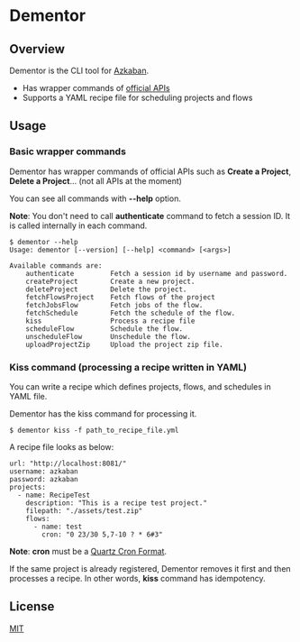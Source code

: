 # Dementor

## Overview

Dementor is the CLI tool for [Azkaban](https://github.com/azkaban/azkaban).

- Has wrapper commands of [official APIs](http://azkaban.github.io/azkaban/docs/latest/#ajax-api)
- Supports a YAML recipe file for scheduling projects and flows

## Usage

### Basic wrapper commands

Dementor has wrapper commands of official APIs such as __Create a Project__, __Delete a Project__... (not all APIs at the moment)

You can see all commands with **--help** option.

**Note**: You don't need to call **authenticate** command to fetch a session ID. It is called internally in each command.

```
$ dementor --help
Usage: dementor [--version] [--help] <command> [<args>]

Available commands are:
    authenticate         Fetch a session id by username and password.
    createProject        Create a new project.
    deleteProject        Delete the project.
    fetchFlowsProject    Fetch flows of the project
    fetchJobsFlow        Fetch jobs of the flow.
    fetchSchedule        Fetch the schedule of the flow.
    kiss                 Process a recipe file
    scheduleFlow         Schedule the flow.
    unscheduleFlow       Unschedule the flow.
    uploadProjectZip     Upload the project zip file.

```

### Kiss command (processing a recipe written in YAML)

You can write a recipe which defines projects, flows, and schedules in YAML file.

Dementor has the kiss command for processing it.

```
$ dementor kiss -f path_to_recipe_file.yml
```

A recipe file looks as below:

```
url: "http://localhost:8081/"
username: azkaban
password: azkaban
projects:
  - name: RecipeTest
    description: "This is a recipe test project."
    filepath: "./assets/test.zip"
    flows:
      - name: test
        cron: "0 23/30 5,7-10 ? * 6#3"
```

**Note**: **cron** must be a [Quartz Cron Format](http://www.quartz-scheduler.org/documentation/quartz-2.x/tutorials/crontrigger.html).

If the same project is already registered, Dementor removes it first and then processes a recipe. In other words, **kiss** command has idempotency.

## License

[MIT](https://opensource.org/licenses/MIT)
